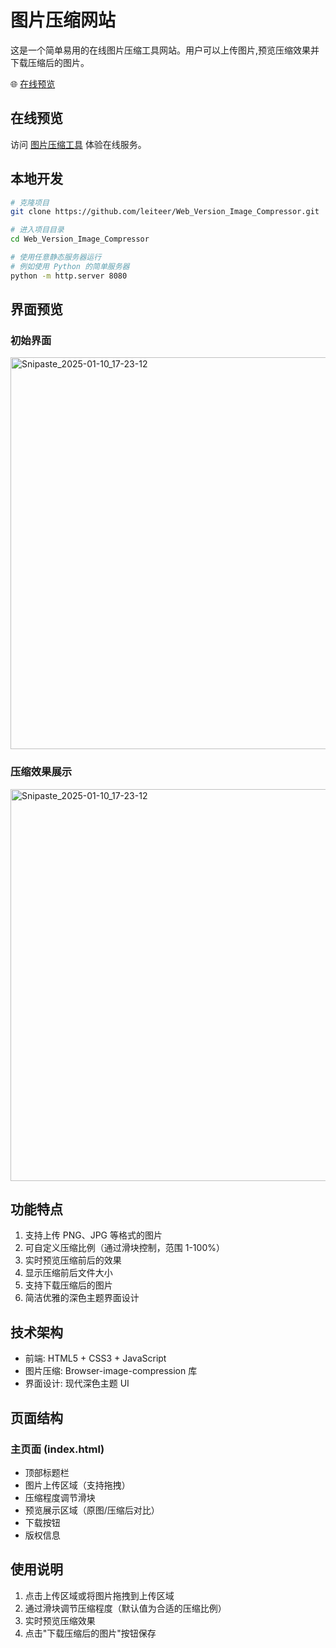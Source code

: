 # 图片压缩网站

这是一个简单易用的在线图片压缩工具网站。用户可以上传图片,预览压缩效果并下载压缩后的图片。

🌐 [在线预览](https://leiteer.github.io/image-compressor)

## 在线预览
访问 [图片压缩工具](https://leiteer.github.io/Web_Version_Image_Compressor) 体验在线服务。

## 本地开发
```bash
# 克隆项目
git clone https://github.com/leiteer/Web_Version_Image_Compressor.git

# 进入项目目录
cd Web_Version_Image_Compressor

# 使用任意静态服务器运行
# 例如使用 Python 的简单服务器
python -m http.server 8080
```

## 界面预览

### 初始界面

<img width="627" alt="Snipaste_2025-01-10_17-23-12" src="https://github.com/user-attachments/assets/23c2125d-eed2-4e7d-b74d-e8e427eeabcc" />

### 压缩效果展示

<img width="627" alt="Snipaste_2025-01-10_17-23-12" src="https://github.com/user-attachments/assets/2b339b69-2ca4-493e-97b1-9342f720af7d" />


## 功能特点

1. 支持上传 PNG、JPG 等格式的图片
2. 可自定义压缩比例（通过滑块控制，范围 1-100%）
3. 实时预览压缩前后的效果
4. 显示压缩前后文件大小
5. 支持下载压缩后的图片
6. 简洁优雅的深色主题界面设计

## 技术架构

- 前端: HTML5 + CSS3 + JavaScript
- 图片压缩: Browser-image-compression 库
- 界面设计: 现代深色主题 UI

## 页面结构

### 主页面 (index.html)
- 顶部标题栏
- 图片上传区域（支持拖拽）
- 压缩程度调节滑块
- 预览展示区域（原图/压缩后对比）
- 下载按钮
- 版权信息

## 使用说明

1. 点击上传区域或将图片拖拽到上传区域
2. 通过滑块调节压缩程度（默认值为合适的压缩比例）
3. 实时预览压缩效果
4. 点击"下载压缩后的图片"按钮保存 
